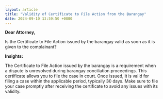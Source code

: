 ```yaml
---
layout: article
title: "Validity of Certificate to File Action from the Barangay"
date: 2024-09-10 13:59:50 +0800
---
```


<p><strong>Dear Attorney,</strong></p><p>Is the Certificate to File Action issued by the barangay valid as soon as it is given to the complainant?</p><p><strong>Insights:</strong></p><p>The Certificate to File Action issued by the barangay is a requirement when a dispute is unresolved during barangay conciliation proceedings. This certificate allows you to file the case in court. Once issued, it is valid for filing a case within the applicable period, typically 30 days. Make sure to file your case promptly after receiving the certificate to avoid any issues with its validity.</p>